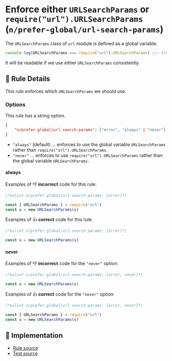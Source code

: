 # Enforce either `URLSearchParams` or `require("url").URLSearchParams` (`n/prefer-global/url-search-params`)

<!-- end auto-generated rule header -->

The `URLSearchParams` class of `url` module is defined as a global variable.

```js
console.log(URLSearchParams === require("url").URLSearchParams) //→ true
```

It will be readable if we use either `URLSearchParams` consistently.

## 📖 Rule Details

This rule enforces which `URLSearchParams` we should use.

### Options

This rule has a string option.

```json
{
    "n/prefer-global/url-search-params": ["error", "always" | "never"]
}
```

- `"always"` (default) ... enforces to use the global variable `URLSearchParams` rather than `require("url").URLSearchParams`.
- `"never"` ... enforces to use `require("url").URLSearchParams` rather than the global variable `URLSearchParams`.

#### always

Examples of 👎 **incorrect** code for this rule:

```js
/*eslint n/prefer-global/url-search-params: [error]*/

const { URLSearchParams } = require("url")
const u = new URLSearchParams(s)
```

Examples of 👍 **correct** code for this rule:

```js
/*eslint n/prefer-global/url-search-params: [error]*/

const u = new URLSearchParams(s)
```

#### never

Examples of 👎 **incorrect** code for the `"never"` option:

```js
/*eslint n/prefer-global/url-search-params: [error, never]*/

const u = new URLSearchParams(s)
```

Examples of 👍 **correct** code for the `"never"` option:

```js
/*eslint n/prefer-global/url-search-params: [error, never]*/

const { URLSearchParams } = require("url")
const u = new URLSearchParams(s)
```

## 🔎 Implementation

- [Rule source](../../../lib/rules/prefer-global/url-search-params.js)
- [Test source](../../../tests/lib/rules/prefer-global/url-search-params.js)
